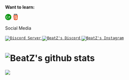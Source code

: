 **Want to learn:**

<code><img height="20" src="https://raw.githubusercontent.com/github/explore/80688e429a7d4ef2fca1e82350fe8e3517d3494d/topics/csharp/csharp.png"></code>
<code><img height="20" src="https://raw.githubusercontent.com/github/explore/80688e429a7d4ef2fca1e82350fe8e3517d3494d/topics/html/html.png"></code>

Social Media

<a href="https://discord.gg/mHZtGA5">
  <code><img alt="Discord Server" height="20" src="https://discord.com/assets/07dca80a102d4149e9736d4b162cff6f.ico"></code>
</a>
<a href="https://www.youtube.com/channel/UCy6Izg7tkqxbd02CArX3Usw?view_as=subscriber">
  <code><img alt="BeatZ's Discord" height="20" src="https://s.ytimg.com/yts/img/favicon_144-vfliLAfaB.png"></code>
</a>
<a href="https://www.instagram.com/beatzwrld/">
  <code><img alt="BeatZ's Instagram" height="20" src="https://www.instagram.com/static/images/ico/favicon-192.png/68d99ba29cc8.png"></code>
</a>
<br>

# ![BeatZ's github stats](https://github-readme-stats.vercel.app/api?username=notBeatZ&show_icons=true&theme=tokyonight)
<a href="https://github.com/notBeatZ?tab=repositories">
  <img align="center" src="https://github-readme-stats.vercel.app/api/top-langs/?username=notBeatZ&layout=compact&show_icons=true&title_color=fff&icon_color=79ff97&text_color=9f9f9f&bg_color=151515" />

